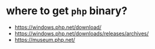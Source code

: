 
# where to get `php` binary?

- https://windows.php.net/download/
- https://windows.php.net/downloads/releases/archives/
- https://museum.php.net/
